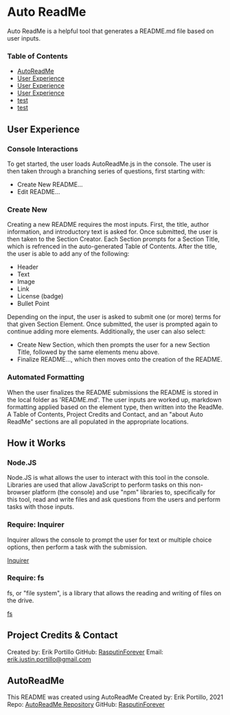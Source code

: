 # Auto ReadMe

Auto ReadMe is a helpful tool that generates a README.md file based on user inputs.

### Table of Contents
- [AutoReadMe](#AutoReadMe)
- [User Experience](#User-Experience)
- [User Experience](#User-Experience)
- [User Experience](#User-Experience)
- [test](#test)
- [test](#test)


## User Experience

### Console Interactions

To get started, the user loads AutoReadMe.js in the console. The user is then taken through a branching series of questions, first starting with:

* Create New README...
* Edit README...

### Create New

Creating a new README requires the most inputs. First, the title, author information, and introductory text is asked for. Once submitted, the user is then taken to the Section Creator. Each Section prompts for a Section Title, which is refrenced in the auto-generated Table of Contents. After the title, the user is able to add any of the following:

* Header
* Text
* Image
* Link
* License (badge)
* Bullet Point

Depending on the input, the user is asked to submit one (or more) terms for that given Section Element. Once submitted, the user is prompted again to continue adding more elements. Additionally, the user can also select:

* Create New Section, which then prompts the user for a new Section Title, followed by the same elements menu above. 
* Finalize README..., which then moves onto the creation of the README.

### Automated Formatting

When the user finalizes the README submissions the README is stored in the local folder as 'README.md'. The user inputs are worked up, markdown formatting applied based on the element type, then written into the ReadMe. A Table of Contents, Project Credits and Contact, and an "about Auto ReadMe" sections are all populated in the appropriate locations.

## How it Works

### Node.JS

Node.JS is what allows the user to interact with this tool in the console. Libraries are used that allow JavaScript to perform tasks on this non-browser platform (the console) and use "npm" libraries to, specifically for this tool, read and write files and ask questions from the users and perform tasks with those inputs.

### Require: Inquirer

Inquirer allows the console to prompt the user for text or multiple choice options, then perform a task with the submission. 

[Inquirer](https://www.npmjs.com/package/inquirer)

### Require: fs

fs, or "file system", is a library that allows the reading and writing of files on the drive.

[fs](https://www.npmjs.com/package/fs)

## Project Credits & Contact
Created by: Erik Portillo
GitHub: [RasputinForever](https://github.com/rasputinforever)
Email: erik.justin.portillo@gmail.com

## AutoReadMe
This README was created using AutoReadMe
Created by: Erik Portillo, 2021
Repo: [AutoReadMe Repository](https://github.com/rasputinforever/Auto-ReadMe)
GitHub: [RasputinForever]()
